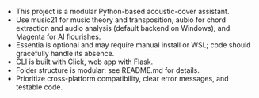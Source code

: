 <!-- Use this file to provide workspace-specific custom instructions to Copilot. For more details, visit https://code.visualstudio.com/docs/copilot/copilot-customization#_use-a-githubcopilotinstructionsmd-file -->

- This project is a modular Python-based acoustic-cover assistant.
- Use music21 for music theory and transposition, aubio for chord extraction and audio analysis (default backend on Windows), and Magenta for AI flourishes.
- Essentia is optional and may require manual install or WSL; code should gracefully handle its absence.
- CLI is built with Click, web app with Flask.
- Folder structure is modular: see README.md for details.
- Prioritize cross-platform compatibility, clear error messages, and testable code.
